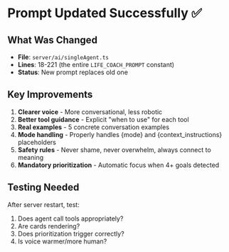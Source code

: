 # Prompt Updated Successfully ✅

## What Was Changed
- **File**: `server/ai/singleAgent.ts`
- **Lines**: 18-221 (the entire `LIFE_COACH_PROMPT` constant)
- **Status**: New prompt replaces old one

## Key Improvements
1. **Clearer voice** - More conversational, less robotic
2. **Better tool guidance** - Explicit "when to use" for each tool
3. **Real examples** - 5 concrete conversation examples
4. **Mode handling** - Properly handles {mode} and {context_instructions} placeholders
5. **Safety rules** - Never shame, never overwhelm, always connect to meaning
6. **Mandatory prioritization** - Automatic focus when 4+ goals detected

## Testing Needed
After server restart, test:
1. Does agent call tools appropriately?
2. Are cards rendering?
3. Does prioritization trigger correctly?
4. Is voice warmer/more human?

